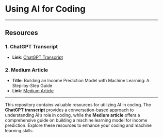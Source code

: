 # Using AI for Coding

---

## Resources

### 1. ChatGPT Transcript
- **Link**: [ChatGPT Transcript](https://chatgpt.com/share/66f4876b-0cac-8000-afe4-2f1c1e0fddd5)

### 2. Medium Article
- **Title**: Building an Income Prediction Model with Machine Learning: A Step-by-Step Guide
- **Link**: [Medium Article](https://medium.com/@satvik.atmakuri9/building-an-income-prediction-model-with-machine-learning-a-step-by-step-guide-ac84d96bbb21)

---

This repository contains valuable resources for utilizing AI in coding. The **ChatGPT transcript** provides a conversation-based approach to understanding AI’s role in coding, while the **Medium article** offers a comprehensive guide on building a machine learning model for income prediction. Explore these resources to enhance your coding and machine learning skills.
